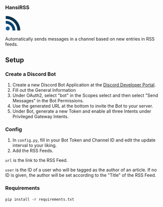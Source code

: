 
### HansiRSS

<img src="img/HansiRSS.png" height="50">

Automatically sends messages in a channel based on new entries in RSS feeds.


## Setup

### Create a Discord Bot

1. Create a new Discord Bot Application at the [Discord Developer Portal](https://discord.com/developers/applications).
2. Fill out the General Information
3. Under OAuth2, select "bot" in the Scopes select and then select "Send Messages" in the Bot Permissions.
4. Use the generated URL at the bottom to invite the Bot to your server.
5. Under Bot, generate a new Token and enable all three Intents under Privileged Gateway Intents.


### Config
1. In `config.py`, fill in your Bot Token and Channel ID and edit the update interval to your liking.
2. Add the RSS Feeds.

`url` is the link to the RSS Feed.

`user` is the ID of a user who will be tagged as the author of an article. If no ID is given, the author will be set according to the "Title" of the RSS Feed.


### Requirements

`pip install -r requirements.txt`